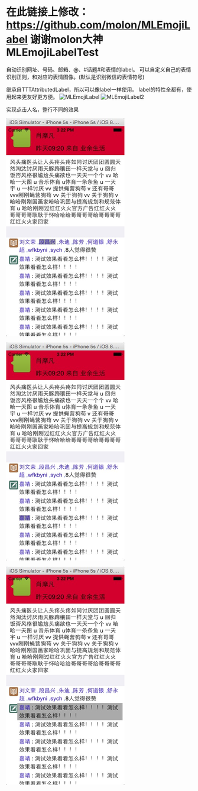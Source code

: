 在此链接上修改：https://github.com/molon/MLEmojiLabel  谢谢molon大神
MLEmojiLabelTest
============

自动识别网址、号码、邮箱、@、#话题#和表情的label。
可以自定义自己的表情识别正则，和对应的表情图像。(默认是识别微信的表情符号)

继承自TTTAttributedLabel，所以可以像label一样使用。
label的特性全都有，使用起来更友好更方便。
![MLEmojiLabel](https://raw.githubusercontent.com/molon/MLEmojiLabel/master/MLEmojiLabel_Common.jpg)
![MLEmojiLabel2](https://raw.githubusercontent.com/molon/MLEmojiLabel/master/MLEmojiLabel_TableView.jpg)

实现点击人名，整行不同的效果

![MLEmojiLabel3](https://github.com/wfkbyni/MLEmojiLabelTest/blob/master/771BB821-D71E-421E-B78F-45095127D631.png)

![MLEmojiLabel3](https://github.com/wfkbyni/MLEmojiLabelTest/blob/master/8B7DCF87-CA01-4838-8566-4CE7CD969E83.png)

![MLEmojiLabel3](https://github.com/wfkbyni/MLEmojiLabelTest/blob/master/E8EF71DB-50E0-487C-9A80-09D88486A03B.png)




